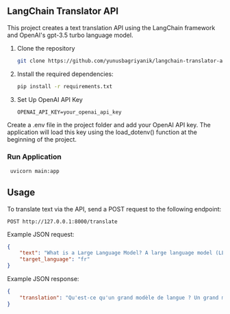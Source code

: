 ## LangChain Translator API

This project creates a text translation API using the LangChain framework and OpenAI's gpt-3.5 turbo language model.


1. Clone the repository
    ```bash
    git clone https://github.com/yunusbagriyanik/langchain-translator-api.git
    ```
2. Install the required dependencies:
    ```bash
    pip install -r requirements.txt
    ```
3. Set Up OpenAI API Key

    ```
    OPENAI_API_KEY=your_openai_api_key
    ```
Create a .env file in the project folder and add your OpenAI API key. The application will load this key using the load_dotenv() function at the beginning of the project.

### Run Application

   ```bash
    uvicorn main:app
   ```
## Usage
To translate text via the API, send a POST request to the following endpoint:

   ```
   POST http://127.0.0.1:8000/translate
   ```

Example JSON request:

```json
{
    "text": "What is a Large Language Model? A large language model (LLM) is a deep learning algorithm that can perform a variety of natural language processing (NLP) tasks.",
    "target_language": "fr"
}
```

Example JSON response:
```json
{
    "translation": "Qu'est-ce qu'un grand modèle de langue ? Un grand modèle de langue (LLM) est un algorithme d'apprentissage profond qui peut effectuer une variété de tâches de traitement du langage naturel (NLP)."
}
```
